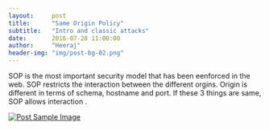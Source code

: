 ```yaml
---
layout:     post
title:      "Same Origin Policy"
subtitle:   "Intro and classic attacks"
date:       2016-07-28 11:00:00
author:     "Heeraj"
header-img: "img/post-bg-02.png"
---
```

<script type='text/javascript' src='//eclkmpbn.com/adServe/banners?tid=98477_161886_3&type=footer&size=468x60'></script>
<p>SOP is the most important security model that has been eenforced in the web. SOP restricts the interaction between the 
different orgins. Origin is different in terms of schema, hostname and port. If these 3 things are same, SOP allows interaction
.</p>

<a href="#">
    <img src="{{ site.baseurl }}/img/Screenshot from 2016-07-28 15-48-28.png" alt="Post Sample Image">
</a>
